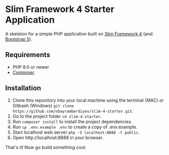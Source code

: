 # Slim Framework 4 Starter Application
A skeleton for a simple PHP application built on [Slim Framework 4](https://www.slimframework.com) (and [Bootstrap 5](https://getbootstrap.com)).

## Requirements
* PHP 8.0 or newer
* [Composer](https://getcomposer.org)

## Installation
1. Clone this repository into your local machine using the terminal (MAC) or Gitbash (Windows) `git clone https://github.com/nbayramberdiyev/slim-4-starter.git`.
2. Go to the project folder `cd slim-4-starter`.
3. Run `composer install` to install the project dependencies.
4. Run `cp .env.example .env` to create a copy of .env.example.
5. Start localhost web server `php -S localhost:8888 -t public`.
6. Open http://localhost:8888 in your browser.

That's it! Now go build something cool.
